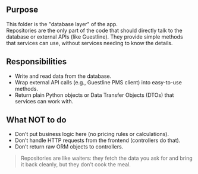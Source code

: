 ## Purpose
This folder is the "database layer" of the app.  
Repositories are the only part of the code that should directly talk to the database or external APIs (like Guestline). They provide simple methods that services can use, without services needing to know the details.

## Responsibilities
- Write and read data from the database.
- Wrap external API calls (e.g., Guestline PMS client) into easy-to-use methods.
- Return plain Python objects or Data Transfer Objects (DTOs) that services can work with.

## What NOT to do
- Don’t put business logic here (no pricing rules or calculations).
- Don’t handle HTTP requests from the frontend (controllers do that).
- Don’t return raw ORM objects to controllers.

> Repositories are like waiters: they fetch the data you ask for and bring it back cleanly, but they don’t cook the meal.